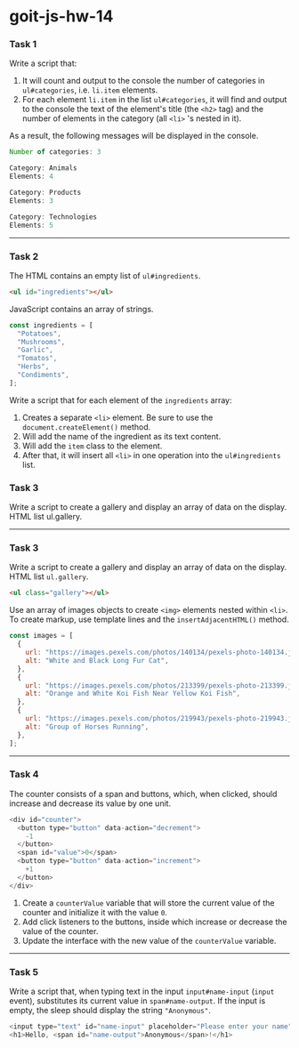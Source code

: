 # goit-js-hw-14

### Task 1

Write a script that:

1. It will count and output to the console the number of categories in `ul#categories`, i.e. `li.item` elements.
2. For each element `li.item` in the list `ul#categories`, it will find and output to the console the text of the element's title (the `<h2>` tag) and the number of elements in the category (all `<li>` 's nested in it).

As a result, the following messages will be displayed in the console.

```js
Number of categories: 3

Category: Animals
Elements: 4

Category: Products
Elements: 3

Category: Technologies
Elements: 5
```

---

### Task 2

The HTML contains an empty list of `ul#ingredients`.

```html
<ul id="ingredients"></ul>
```

JavaScript contains an array of strings.

```js
const ingredients = [
  "Potatoes",
  "Mushrooms",
  "Garlic",
  "Tomatos",
  "Herbs",
  "Condiments",
];
```

Write a script that for each element of the `ingredients` array:

1. Creates a separate `<li>` element. Be sure to use the `document.createElement()` method.
2. Will add the name of the ingredient as its text content.
3. Will add the `item` class to the element.
4. After that, it will insert all `<li>` in one operation into the `ul#ingredients` list.

### Task 3

Write a script to create a gallery and display an array of data on the display. HTML list ul.gallery.

---

### Task 3

Write a script to create a gallery and display an array of data on the display. HTML list `ul.gallery`.

```html
<ul class="gallery"></ul>
```

Use an array of images objects to create `<img>` elements nested within `<li>`. To create markup, use template lines and the `insertAdjacentHTML()` method.

```js
const images = [
  {
    url: "https://images.pexels.com/photos/140134/pexels-photo-140134.jpeg?dpr=2&h=750&w=1260",
    alt: "White and Black Long Fur Cat",
  },
  {
    url: "https://images.pexels.com/photos/213399/pexels-photo-213399.jpeg?dpr=2&h=750&w=1260",
    alt: "Orange and White Koi Fish Near Yellow Koi Fish",
  },
  {
    url: "https://images.pexels.com/photos/219943/pexels-photo-219943.jpeg?dpr=2&h=750&w=1260",
    alt: "Group of Horses Running",
  },
];
```

---

### Task 4

The counter consists of a span and buttons, which, when clicked, should increase and decrease its value by one unit.

```js
<div id="counter">
  <button type="button" data-action="decrement">
    -1
  </button>
  <span id="value">0</span>
  <button type="button" data-action="increment">
    +1
  </button>
</div>
```

1. Create a `counterValue` variable that will store the current value of the counter and initialize it with the value `0`.
2. Add click listeners to the buttons, inside which increase or decrease the value of the counter.
3. Update the interface with the new value of the `counterValue` variable.

---

### Task 5

Write a script that, when typing text in the input `input#name-input` (`input` event), substitutes its current value in `span#name-output`. If the input is empty, the sleep should display the string `"Anonymous"`.

```js
<input type="text" id="name-input" placeholder="Please enter your name" />
<h1>Hello, <span id="name-output">Anonymous</span>!</h1>
```

